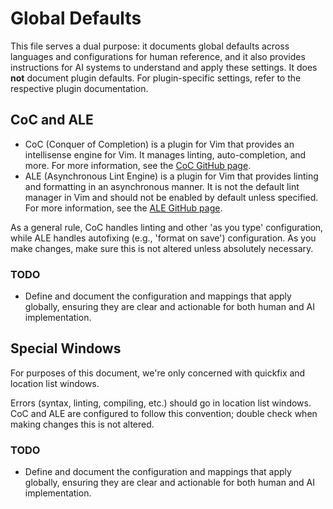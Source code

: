 # Global Defaults

This file serves a dual purpose: it documents global defaults across languages
and configurations for human reference, and it also provides instructions for
AI systems to understand and apply these settings. It does **not** document
plugin defaults. For plugin-specific settings, refer to the respective plugin
documentation.

## CoC and ALE

* CoC (Conquer of Completion) is a plugin for Vim that provides an
    intellisense engine for Vim. It manages linting, auto-completion, and
    more.  For more information, see the [CoC GitHub
    page](https://github.com/neoclide/coc.nvim).
* ALE (Asynchronous Lint Engine) is a plugin for Vim that provides linting and
    formatting in an asynchronous manner. It is not the default lint manager
    in Vim and should not be enabled by default unless specified. For more
    information, see the [ALE GitHub
    page](https://github.com/dense-analysis/ale).

As a general rule, CoC handles linting and other 'as you type' configuration,
while ALE handles autofixing (e.g., 'format on save') configuration. As you
make changes, make sure this is not altered unless absolutely necessary.

### TODO

* Define and document the configuration and mappings that apply globally,
    ensuring they are clear and actionable for both human and AI
    implementation.

## Special Windows

For purposes of this document, we're only concerned with quickfix and
location list windows.

Errors (syntax, linting, compiling, etc.) should go in location list windows.
CoC and ALE are configured to follow this convention; double check when making
changes this is not altered.

### TODO

* Define and document the configuration and mappings that apply globally,
    ensuring they are clear and actionable for both human and AI
    implementation.
